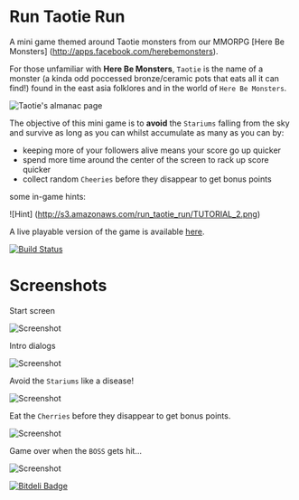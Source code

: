 Run Taotie Run
==============

A mini game themed around Taotie monsters from our MMORPG [Here Be Monsters] (http://apps.facebook.com/herebemonsters).

For those unfamiliar with **Here Be Monsters**, `Taotie` is the name of a monster (a kinda odd poccessed bronze/ceramic pots that eats all it can find!) found in the east asia folklores and in the world of `Here Be Monsters`.

![Taotie's almanac page](http://s3.amazonaws.com/run_taotie_run/Taotie_almanac.png)


The objective of this mini game is to **avoid** the `Stariums` falling from the sky and survive as long as you can whilst accumulate as many as you can by:
* keeping more of your followers alive means your score go up quicker
* spend more time around the center of the screen to rack up score quicker
* collect random `Cheeries` before they disappear to get bonus points

some in-game hints:

![Hint] (http://s3.amazonaws.com/run_taotie_run/TUTORIAL_2.png)

A live playable version of the game is available [here](http://runtaotierun.theburningmonk.com).

[![Build Status](https://drone.io/github.com/theburningmonk/run_taotie_run/status.png)](https://drone.io/github.com/theburningmonk/run_taotie_run/latest)


Screenshots
===========

Start screen

![Screenshot](http://s3.amazonaws.com/run_taotie_run/screenshot1.png)

Intro dialogs

![Screenshot](http://s3.amazonaws.com/run_taotie_run/screenshot2.png)

Avoid the `Stariums` like a disease!

![Screenshot](http://s3.amazonaws.com/run_taotie_run/screenshot3.png)

Eat the `Cherries` before they disappear to get bonus points.

![Screenshot](http://s3.amazonaws.com/run_taotie_run/screenshot5.png)

Game over when the `BOSS` gets hit...

![Screenshot](http://s3.amazonaws.com/run_taotie_run/screenshot4.png)


[![Bitdeli Badge](https://d2weczhvl823v0.cloudfront.net/theburningmonk/run_taotie_run/trend.png)](https://bitdeli.com/free "Bitdeli Badge")

